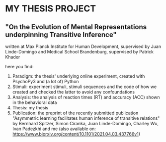 # MY THESIS PROJECT

## "On the Evolution of Mental Representations underpinning Transitive Inference"

written at 
Max Planck Institute for Human Development, supervised by Juan Linde-Domingo and
Medical School Brandenburg, supervised by Patrick Khader


here you find: 

1. Paradigm: the thesis' underlying online experiment, created with PsychoPy3 and (a lot of) Python
2. Stimuli: experiment stimuli, stimuli sequences and the code of how we created and checked the latter to avoid any confoundations
3. Analysis: the analysis of reaction times (RT) and accuracy (ACC) shown in the behavioral data
4. Thesis: my thesis
5. Publication: the preprint of the recently submitted publication "Asymmetric learning facilitates human inference 
of transitive relations" by Bernhard Spitzer, Simon Ciranka, Juan Linde-Domingo, Charley Wu, Ivan Padezkhi and me (also available on: https://www.biorxiv.org/content/10.1101/2021.04.03.437766v1)
